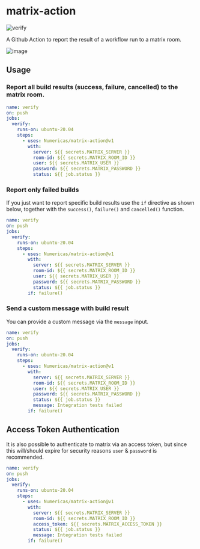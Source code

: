# matrix-action

![verify](https://github.com/Numericas/matrix-action/workflows/verify/badge.svg?branch=main)

A Github Action to report the result of a workflow run to a matrix room.

![image](./assets/screenshot.png)

## Usage

### Report all build results (success, failure, cancelled) to the matrix room.

```yaml
name: verify
on: push
jobs:
  verify:
    runs-on: ubuntu-20.04
    steps:
      - uses: Numericas/matrix-action@v1
        with:
          server: ${{ secrets.MATRIX_SERVER }}
          room-id: ${{ secrets.MATRIX_ROOM_ID }}
          user: ${{ secrets.MATRIX_USER }}
          password: ${{ secrets.MATRIX_PASSWORD }}
          status: ${{ job.status }}
```

### Report only failed builds

If you just want to report specific build results use the `if` directive as shown below, together with the `success()`, `failure()` and `cancelled()` function.

```yaml
name: verify
on: push
jobs:
  verify:
    runs-on: ubuntu-20.04
    steps:
      - uses: Numericas/matrix-action@v1
        with:
          server: ${{ secrets.MATRIX_SERVER }}
          room-id: ${{ secrets.MATRIX_ROOM_ID }}
          user: ${{ secrets.MATRIX_USER }}
          password: ${{ secrets.MATRIX_PASSWORD }}
          status: ${{ job.status }}
        if: failure()
```

### Send a custom message with build result

You can provide a custom message via the `message` input.

```yaml
name: verify
on: push
jobs:
  verify:
    runs-on: ubuntu-20.04
    steps:
      - uses: Numericas/matrix-action@v1
        with:
          server: ${{ secrets.MATRIX_SERVER }}
          room-id: ${{ secrets.MATRIX_ROOM_ID }}
          user: ${{ secrets.MATRIX_USER }}
          password: ${{ secrets.MATRIX_PASSWORD }}
          status: ${{ job.status }}
          message: Integration tests failed
        if: failure()
```


## Access Token Authentication

It is also possible to authenticate to matrix via an access token, but since this will/should expire for security reasons `user` & `password` is recommended.

```yaml
name: verify
on: push
jobs:
  verify:
    runs-on: ubuntu-20.04
    steps:
      - uses: Numericas/matrix-action@v1
        with:
          server: ${{ secrets.MATRIX_SERVER }}
          room-id: ${{ secrets.MATRIX_ROOM_ID }}
          access_token: ${{ secrets.MATRIX_ACCESS_TOKEN }}
          status: ${{ job.status }}
          message: Integration tests failed
        if: failure()
```

